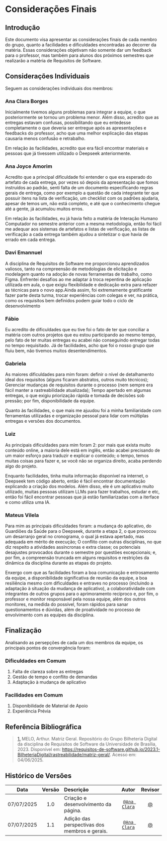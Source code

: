 # Considerações Finais

## Introdução

Este documento visa apresentar as considerações finais de cada membro do grupo, quanto a facilidades e dificuldades encontradas ao decorrer da matéria. Essas considerações objetivam não somente dar um feedback para o professor, mas também para alunos dos próximos semestres que realizarão a matéria de Requisitos de Software.

## Considerações Individuais

Seguem as considerações individuais dos membros:

### Ana Clara Borges

Inicialmente tivemos alguns problemas para integrar a equipe, o que posteriormente se tornou um problema menor. Além disso, acredito que as entregas estavam confusas, possibilitando que eu entedesse completamente o que deveria ser entregue após as apresentações e feedbacks do professor, acho que uma melhor explicação das etapas causaria menos confusão e retrabalho. 

Em relação às facilidades, acredito que era fácil encontrar materiais e pessoas que já tivessem utilizado o Deepseek anteriormente.

### Ana Joyce Amorim

Acredito que a principal dificuldade foi entender o que era esperado do artefato de cada entrega, por vezes só depois da apresentação que fomos instruídos ao padrão, senti falta de um documento especificando regras gerais de entrega, como por exemplo a questão de cada integrante ter que possuir itens na lista de verificação, um checklist com os padrões ajudaria, apesar de temos um, não está completo, e até que o conhecimento chegue até a gente, já acumulou muitos erros.

Em relação às facilidades, eu já havia feito a matéria de Interação Humano Computador no semestre anterior com a mesma metodologia, então foi fácil me adequar aos sistemas de artefatos e listas de verificação, as listas de verificação a cada entrega também ajudou a sintetizar o que havia de errado em cada entrega.

### Davi Emannuel

A disciplina de Requisitos de Software me proporcionou aprendizados valiosos, tanto na compreensão de metodologias de elicitação e modelagem quanto na adoção de novas ferramentas de trabalho, como Figma. Enfrentei desafios ao me adaptar à troca repentina de aplicação utilizada em aula, o que exigiu flexibilidade e dedicação extra para refazer as técnicas para o novo app.Ainda assim, foi extremamente gratificante fazer parte desta turma, trocar experiências com colegas e ver, na prática, como os requisitos bem definidos podem guiar todo o ciclo de desenvolvimento

### Fábio 

Eu acredito de dificuldades que eu tive foi o fato de ter que conciliar a matéria com outros projetos que eu estou participando ao mesmo tempo, pelo fato de ter muitas entregas eu acabei não conseguindo entregar todas no tempo requisitado. Já de facilidades, acho que foi o nosso grupo que fluiu bem, não tivemos muitos desentendimentos.

### Gabriela

As maiores dificuldades para mim foram: definir o nível de detalhamento ideal dos requisitos (alguns ficaram abstratos, outros muito técnicos); Gerenciar mudanças de requisitos durante o processo (nem sempre era fácil manter a rastreabilidade atualizada); Tempo apertado em algumas entregas, o que exigiu priorização rápida e tomada de decisões sob pressão; por fim, disponibilidade da equipe.

Quanto às facilidades, o que mais me ajuudou foi a minha familiaridade com ferramentas utilizadas e organização pessoal para lidar com múltiplas entregas e versões dos documentos.

### Luiz

As principais dificuldades para mim foram 2: por mais que exista muito conteúdo online, a maioria dele está em inglês, então acabei precisando de um maior esforço para traduzir e explicar o conteúdo; o tempo, temos muitas coisas para fazer e, se você não se organiza direito, acaba perdendo algo do projeto.

Enquanto facilidades, tinha muita informação disponível na internet, o Deepseek tem código aberto, então é fácil encontrar documentação explicando a criação dos modelos. Além disso, ele é um aplicativo muito utilizado, muitas pessoas utilizam LLMs para fazer trabalhos, estudar e etc, então foi fácil encontrar pessoas que já estão familiarizadas com a iterface e como utiliza uma IA.

### Mateus Vilela

Para mim as principais dificuldades foram: a mudança do aplicativo, do Guardiões da Saúde para o Deepseek, durante a etapa 2, o que provocou um desarranjo geral no cronograma, o qual já estava apertado, mas adequada em mérito de execução; O conflito com outras disciplinas, no que diz respeito a atividades assíncronas e extra classe; ⁠os potenciais desajustes provocados durante o semestre por questões excepcionais; e, por fim, a compreensão truncada em alguns requisitos e restrições da dinâmica da disciplina durante as etapas do projeto.

Enxergo com que as facilidades foram a boa comunicação e entrosamento da equipe, a disponibilidade significativa de reunião da equipe, a boa resiliência mesmo com dificuldades e entraves no processo (incluindo a adaptação à situação da mudança de aplicativo), a colaboratividade com integrantes de outros grupos para o aprimoramento recíproco e, por fim, o professor e monitor responsável pela nossa equipe, além dos outros monitores, na medida do possível, foram rápidos para sanar questionamentos e dúvidas, além de proatividade no processo de envolvimento com as equipes da disciplina.

## Finalização

Analisando as persepções de cada um dos membros da equipe, os principais pontos de convergência foram:

### Dificuldades em Comum

1. Falta de clareza sobre as entregas
2. Gestão de tempo e conflito de demandas
3. Adaptação à mudança de aplicativo

### Facilidades em Comum

1. Disponibilidade de Material de Apoio
2. Experiência Prévia

## Referência Bibliográfica

> <a id="REF1" href="#anchor_4">1.</a> MELO, Arthur. Matriz Geral. Repositório do Grupo Bilheteria Digital da disciplina de Requisitos de Software da Universidade de Brasília, 2023. Disponível em: <https://requisitos-de-software.github.io/2023.1-BilheteriaDigital/rastreabilidade/matriz-geral/>. Acesso em: 04/06/2025.

## Histórico de Versões

 Data       | Versão | Descrição                                 | Autor                                      | Revisor                                     |
| :--------: | :----: | :---------------------------------------- | :----------------------------------------: | :----------------------------------------: |
| 07/07/2025 |  1.0   | Criação e desenvolvimento da página.| [`@Ana Clara`](https://github.com/anabborges)   |  [@](https://github.com/) |
| 07/07/2025 |  1.1   | Adição das perspectivas dos membros e gerais.| [`@Ana Clara`](https://github.com/anabborges)   |  [@](https://github.com/) |